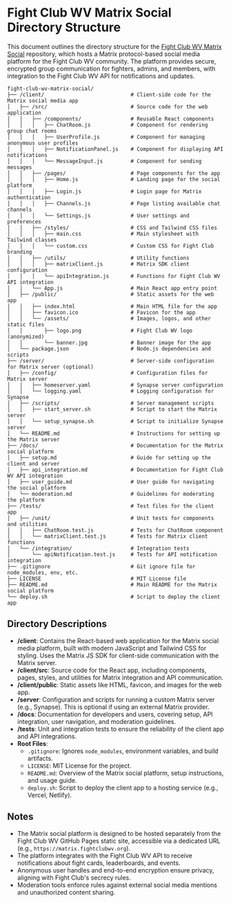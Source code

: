 # Fight Club WV Matrix Social Directory Structure

This document outlines the directory structure for the [Fight Club WV Matrix Social](https://github.com/username/fight-club-wv-matrix-social) repository, which hosts a Matrix protocol-based social media platform for the Fight Club WV community. The platform provides secure, encrypted group communication for fighters, admins, and members, with integration to the Fight Club WV API for notifications and updates.

```
fight-club-wv-matrix-social/
├── /client/                            # Client-side code for the Matrix social media app
│   ├── /src/                           # Source code for the web application
│   │   ├── /components/                # Reusable React components
│   │   │   ├── ChatRoom.js             # Component for rendering group chat rooms
│   │   │   ├── UserProfile.js          # Component for managing anonymous user profiles
│   │   │   ├── NotificationPanel.js    # Component for displaying API notifications
│   │   │   └── MessageInput.js         # Component for sending messages
│   │   ├── /pages/                     # Page components for the app
│   │   │   ├── Home.js                 # Landing page for the social platform
│   │   │   ├── Login.js                # Login page for Matrix authentication
│   │   │   ├── Channels.js             # Page listing available chat channels
│   │   │   └── Settings.js             # User settings and preferences
│   │   ├── /styles/                    # CSS and Tailwind CSS files
│   │   │   ├── main.css                # Main stylesheet with Tailwind classes
│   │   │   └── custom.css              # Custom CSS for Fight Club branding
│   │   ├── /utils/                     # Utility functions
│   │   │   ├── matrixClient.js         # Matrix SDK client configuration
│   │   │   └── apiIntegration.js       # Functions for Fight Club WV API integration
│   │   └── App.js                      # Main React app entry point
│   ├── /public/                        # Static assets for the web app
│   │   ├── index.html                  # Main HTML file for the app
│   │   ├── favicon.ico                 # Favicon for the app
│   │   └── /assets/                    # Images, logos, and other static files
│   │       ├── logo.png                # Fight Club WV logo (anonymized)
│   │       └── banner.jpg              # Banner image for the app
│   └── package.json                    # Node.js dependencies and scripts
├── /server/                            # Server-side configuration for Matrix server (optional)
│   ├── /config/                        # Configuration files for Matrix server
│   │   ├── homeserver.yaml             # Synapse server configuration
│   │   └── logging.yaml                # Logging configuration for Synapse
│   ├── /scripts/                       # Server management scripts
│   │   ├── start_server.sh             # Script to start the Matrix server
│   │   └── setup_synapse.sh            # Script to initialize Synapse server
│   └── README.md                       # Instructions for setting up the Matrix server
├── /docs/                              # Documentation for the Matrix social platform
│   ├── setup.md                        # Guide for setting up the client and server
│   ├── api_integration.md              # Documentation for Fight Club WV API integration
│   ├── user_guide.md                   # User guide for navigating the social platform
│   └── moderation.md                   # Guidelines for moderating the platform
├── /tests/                             # Test files for the client app
│   ├── /unit/                          # Unit tests for components and utilities
│   │   ├── ChatRoom.test.js            # Tests for ChatRoom component
│   │   └── matrixClient.test.js        # Tests for Matrix client functions
│   └── /integration/                   # Integration tests
│       └── apiNotification.test.js     # Tests for API notification integration
├── .gitignore                          # Git ignore file for node_modules, env, etc.
├── LICENSE                             # MIT License file
├── README.md                           # Main README for the Matrix social platform
└── deploy.sh                           # Script to deploy the client app
```

## Directory Descriptions
- **/client**: Contains the React-based web application for the Matrix social media platform, built with modern JavaScript and Tailwind CSS for styling. Uses the Matrix JS SDK for client-side communication with the Matrix server.
- **/client/src**: Source code for the React app, including components, pages, styles, and utilities for Matrix integration and API communication.
- **/client/public**: Static assets like HTML, favicon, and images for the web app.
- **/server**: Configuration and scripts for running a custom Matrix server (e.g., Synapse). This is optional if using an external Matrix provider.
- **/docs**: Documentation for developers and users, covering setup, API integration, user navigation, and moderation guidelines.
- **/tests**: Unit and integration tests to ensure the reliability of the client app and API integrations.
- **Root Files**:
  - `.gitignore`: Ignores `node_modules`, environment variables, and build artifacts.
  - `LICENSE`: MIT License for the project.
  - `README.md`: Overview of the Matrix social platform, setup instructions, and usage guide.
  - `deploy.sh`: Script to deploy the client app to a hosting service (e.g., Vercel, Netlify).

## Notes
- The Matrix social platform is designed to be hosted separately from the Fight Club WV GitHub Pages static site, accessible via a dedicated URL (e.g., `https://matrix.fightclubwv.org`).
- The platform integrates with the Fight Club WV API to receive notifications about fight cards, leaderboards, and events.
- Anonymous user handles and end-to-end encryption ensure privacy, aligning with Fight Club's secrecy rules.
- Moderation tools enforce rules against external social media mentions and unauthorized content sharing.